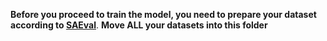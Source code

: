 **Before you proceed to train the model, you need to prepare your dataset according to [SAEval](https://github.com/dawn0815/SAEval-Benchmark)**.
**Move ALL your datasets into this folder**
